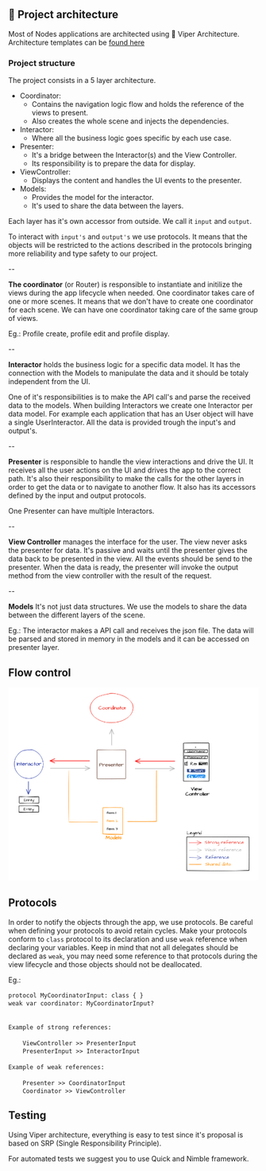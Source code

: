 
## 📖 Project architecture

Most of Nodes applications are architected using 🐍 Viper Architecture.
Architecture templates can be [found here](https://github.com/nodes-ios/VIPERCoordinatorsXcodeFileTemplate)


### Project structure

The project consists in a 5 layer architecture.

- Coordinator:
	- Contains the navigation logic flow and holds the reference of the views to present.
	- Also creates the whole scene and injects the dependencies.
- Interactor:
	- Where all the business logic goes specific by each use case.
- Presenter:
	- It's a bridge between the Interactor(s) and the View Controller. 
	- Its responsibility is to prepare the data for display.
- ViewController:
	- Displays the content and handles the UI events to the presenter.
- Models:
	- Provides the model for the interactor.
	- It's used to share the data between the layers.


Each layer has it's own accessor from outside. We call it `input` and `output`.

To interact with `input's` and `output's` we use protocols. It means that the objects will be restricted to the actions described in the protocols bringing more reliability and type safety to our project.

--

**The coordinator** (or Router) is responsible to instantiate and initilize the views during the app lifecycle when needed.
One coordinator takes care of one or more scenes. It means that we don't have to create one coordinator for each scene.
We can have one coordinator taking care of the same group of views.

Eg.: Profile create, profile edit and profile display.

--

**Interactor** holds the business logic for a specific data model. It has the connection with the Models to manipulate the data and it should be totaly independent from the UI.

One of it's responsibilities is to make the API call's and parse the received data to the models.
When building Interactors we create one Interactor per data model. For example each application that has an User object will have a single UserInteractor. 
All the data is provided trough the input's and output's.

--

**Presenter** is responsible to handle the view interactions and drive the UI. It receives all the user actions on the UI and drives the app to the correct path. It's also their responsibility to make the calls for the other layers in order to get the data or to navigate to another flow. It also has its accessors defined by the input and output protocols.

One Presenter can have multiple Interactors.

--

**View Controller** manages the interface for the user. The view never asks the presenter for data. It's passive and waits until the presenter gives the data back to be presented in the view. All the events should be send to the presenter. When the data is ready, the presenter will invoke the output method from the view controller with the result of the request.

--

**Models** It's not just data structures. We use the models to share the data between the different layers of the scene.

Eg.: The interactor makes a API call and receives the json file. The data will be parsed and stored in memory in the models and it can be accessed on presenter layer.


## Flow control

![](./images/nodes-viper-flow.png)

## Protocols

In order to notify the objects through the app, we use protocols.
Be careful when defining your protocols to avoid retain cycles. Make your protocols conform to `class` protocol to its declaration and use `weak` reference when declaring your variables. Keep in mind that not all delegates should be declared as `weak`, you may need some reference to that protocols during the view lifecycle and those objects should not be deallocated. 

Eg.: 

```
protocol MyCoordinatorInput: class { }
weak var coordinator: MyCoordinatorInput?


Example of strong references: 

	ViewController >> PresenterInput
	PresenterInput >> InteractorInput

Example of weak references:

	Presenter >> CoordinatorInput
	Coordinator >> ViewController
```

## Testing

Using Viper architecture, everything is easy to test since it's proposal is based on SRP (Single Responsibility Principle).

For automated tests we suggest you to use Quick and Nimble framework.

